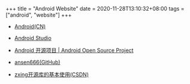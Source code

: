 +++
title = "Android Website"
date = 2020-11-28T13:10:32+08:00
tags = ["android", "website"]
+++


* [Android(CN)](https://developer.android.google.cn/)
* [Android Studio](https://developer.android.google.cn/studio)
* [Android 开源项目 | Android Open Source Project](https://source.android.google.cn/)


* [ansen666(GitHub)](https://github.com/ansen666)
* [zxing开源库的基本使用(CSDN)](https://blog.csdn.net/lowprofile_coding/article/details/83386050)
